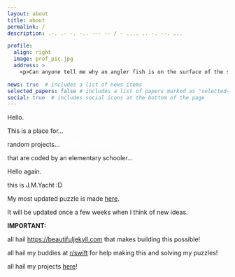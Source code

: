 ```yaml
---
layout: about
title: about
permalink: /
description: .-. .- -. -.. --- -- / - .... .. -. --. ...

profile:
  align: right
  image: prof_pic.jpg
  address: >
    <p>Can anyone tell me why an angler fish is on the surface of the sea?</p>

news: true  # includes a list of news items
selected_papers: false # includes a list of papers marked as "selected={true}"
social: true  # includes social icons at the bottom of the page
---
```


Hello.


This is a place for…


random projects… <style type="text/css">
 span.bold-white {
    color: white;
    font-weight: bold;
}
</style>
<span class="bold-white">MADE YOU LOOK</span>


that are coded by an elementary schooler...


Hello again.


this is J.M.Yacht :D


My most updated puzzle is made [here](https://totallynotgoingtobescammed.github.io/projects/2_project/).


It will be updated once a few weeks when I think of new ideas.


**IMPORTANT:**


all hail https://beautifuljekyll.com that makes building this possible!


all hail my buddies at [r/swift](https://www.reddit.com/r/swift/) for help making this and solving my puzzles!


all hail my projects [here](https://randombrick.me/projects/)!
